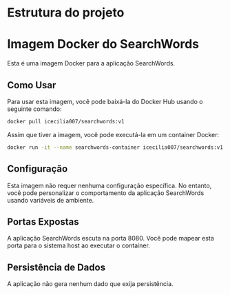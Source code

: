 #  Estrutura do projeto

# Imagem Docker do SearchWords

Esta é uma imagem Docker para a aplicação SearchWords.

## Como Usar

Para usar esta imagem, você pode baixá-la do Docker Hub usando o seguinte comando:

```bash
docker pull icecilia007/searchwords:v1
```
Assim que tiver a imagem, você pode executá-la em um container Docker:

```bash
docker run -it --name searchwords-container icecilia007/searchwords:v1
```
## Configuração
Esta imagem não requer nenhuma configuração específica. No entanto, você pode personalizar o comportamento da aplicação SearchWords usando variáveis de ambiente.

## Portas Expostas
A aplicação SearchWords escuta na porta 8080. Você pode mapear esta porta para o sistema host ao executar o container.

## Persistência de Dados
A aplicação não gera nenhum dado que exija persistência.
